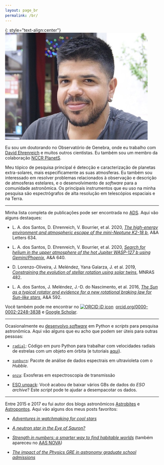 ```yaml
---
layout: page_br
permalink: /br/
---
```


{: style="text-align:center"}
![leonardo-dos-santos](../images/profile.jpeg "Leonardo A. dos Santos")

Eu sou um doutorando no Observatório de Genebra, onde eu trabalho com [David Ehrenreich](https://obswww.unige.ch/~ehrenrei/homepage/Welcome.html) e muitos outros cientistas. Eu também sou um membro da colaboração [NCCR PlanetS](http://nccr-planets.ch).

Meu tópico de pesquisa principal é detecção e caracterização de planetas extra-solares, mais especificamente as suas atmosferas. Eu também sou interessado em resolver problemas relacionados à observação e descrição de atmosferas estelares, e o desenvolvimento de *software* para a comunidade astronômica. Os principais instrumentos que eu uso na minha pesquisa são espectrógrafos de alta resolução em telescópios espaciais e na Terra.

---

Minha lista completa de publicações pode ser encontrada no [ADS](https://ui.adsabs.harvard.edu/search/q=author%3A%22dos%20Santos%2C%20L.%20A.%22%20AND%20database%3Aastronomy&sort=date%20desc%2C%20bibcode%20desc&p_=0). Aqui vão alguns destaques:

* L. A. dos Santos, D. Ehrenreich, V. Bourrier, et al. 2020, [*The high-energy environment and atmospheric escape of the mini-Neptune K2-18 b*](https://ui.adsabs.harvard.edu/abs/2020A%26A...634L...4D/abstract), A&A Letters 634.

* L. A. dos Santos, D. Ehrenreich, V. Bourrier, et al. 2020, [*Search for helium in the upper atmosphere of the hot Jupiter WASP-127 b using Gemini/Phoenix*](https://ui.adsabs.harvard.edu/abs/2020A%26A...640A..29D/abstract), A&A 640.

* D. Lorenzo-Oliveira, J. Meléndez, Yana Galarza, J. et al. 2019, [*Constraining the evolution of stellar rotation using solar twins*](https://ui.adsabs.harvard.edu/abs/2019MNRAS.485L..68L/abstract), MNRAS 482.

* L. A. dos Santos, J. Meléndez, J.-D. do Nascimento, et al. 2016, [*The Sun as a typical rotator and evidence for a new rotational braking law for Sun-like stars*](https://ui.adsabs.harvard.edu/abs/2016A%26A...592A.156D/abstract), A&A 592.

Você também pode me encontrar no <a href="https://orcid.org/0000-0002-2248-3838" target="orcid.widget" rel="noopener noreferrer" style="vertical-align:top;"><img src="https://orcid.org/sites/default/files/images/orcid_16x16.png" style="width:1em;margin-right:.5em;" alt="ORCID iD icon">orcid.org/0000-0002-2248-3838</a> e <a href="https://scholar.google.com/citations?user=qtgZdFIAAAAJ">Google Scholar</a>.

---

Ocasionalmente eu [desenvolvo *software*](https://github.com/ladsantos) em Python e *scripts* para pesquisa astronômica. Aqui vão alguns que eu acho que podem ser úteis para outras pessoas:

* [`radial`](https://github.com/ladsantos/radial): Código em puro Python para trabalhar com velocidades radiais de estrelas com um objeto em órbita (e tutoriais [aqui](https://github.com/ladsantos/RV_PS2017)).

* [`sunburn`](https://github.com/ladsantos/sunburn): Pacote de análise de dados espectrais em ultravioleta com o *Hubble*.

* [`onza`](https://github.com/ladsantos/onza): Exosferas em espectroscopia de transmissão

* [ESO unpack](https://github.com/ladsantos/ESO_unpack): Você acabou de baixar vários GBs de dados do *ESO archive*? Este *script* pode te ajudar a desempacotar os dados.

---

Entre 2015 e 2017 eu fui autor dos blogs astronômicos [Astrobites](https://astrobites.org) e [Astropontos](https://astropontos.org). Aqui vão alguns dos meus posts favoritos:

* [*Adventures in watchmaking for cool stars*](https://astrobites.org/2017/07/03/adventures-in-watchmaking-for-cool-stars/)

* [*A neutron star in the Eye of Sauron?*](https://astrobites.org/2017/03/24/a-neutron-star-in-the-eye-of-sauron/)

* [*Strength in numbers: a smarter way to find habitable worlds*](https://astrobites.org/2017/05/23/strength-in-numbers-a-smarter-way-to-find-habitable-worlds/) (também apareceu no [AAS NOVA](http://aasnova.org/2017/07/18/strength-in-numbers-a-smarter-way-to-find-habitable-worlds/))

* [*The impact of the Physics GRE in astronomy graduate school admissions*](https://astrobites.org/2016/09/09/the-impact-of-the-physics-gre-in-astronomy-graduate-admissions/)